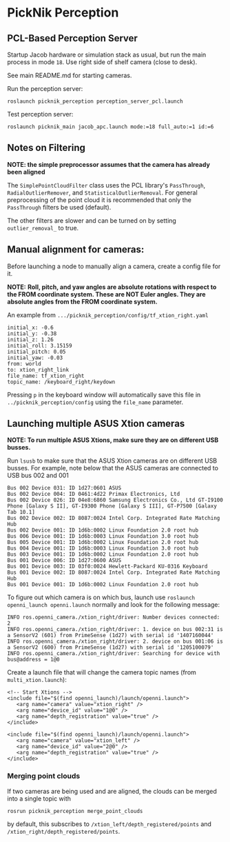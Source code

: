 # PickNik Perception

## PCL-Based Perception Server

Startup Jacob hardware or simulation stack as usual, but run the main process in mode ``18``. Use right side of shelf camera (close to desk).

See main README.md for starting cameras.

Run the perception server:
    
    roslaunch picknik_perception perception_server_pcl.launch

Test perception server:

    roslaunch picknik_main jacob_apc.launch mode:=18 full_auto:=1 id:=6

## Notes on Filtering

**NOTE: the simple preprocessor assumes that the camera has already been aligned**

The `SimplePointCloudFilter` class uses the PCL library's `PassThrough`, `RadialOutlierRemover`, and
`StatisticalOutlierRemoval`. For general preprocessing of the point cloud it is recommended that only the
`PassThrough` filters be used (default).

The other filters are slower and can be turned on by setting `outlier_removal_` to true.

## Manual alignment for cameras:

Before launching a node to manually align a camera, create a config file for it.

**NOTE:**
**Roll, pitch, and yaw angles are absolute rotations with respect to the FROM coordinate system. These are NOT Euler
angles. They are absolute angles from the FROM coordinate system.**

An example from `.../picknik_perception/config/tf_xtion_right.yaml`

```
initial_x: -0.6
initial_y: -0.38
initial_z: 1.26
initial_roll: 3.15159
initial_pitch: 0.05
initial_yaw: -0.03
from: world
to: xtion_right_link
file_name: tf_xtion_right
topic_name: /keyboard_right/keydown
```
Pressing `p` in the keyboard window will automatically save this file in `../picknik_perception/config` using the
`file_name` parameter.

## Launching multiple ASUS Xtion cameras

**NOTE: To run multiple ASUS Xtions, make sure they are on different USB busses.**

Run `lsusb` to make sure that the ASUS Xtion cameras are on different USB busses. For example, note below that the ASUS cameras are connected to USB bus 002 and 001

```
Bus 002 Device 031: ID 1d27:0601 ASUS
Bus 002 Device 004: ID 0461:4d22 Primax Electronics, Ltd
Bus 002 Device 026: ID 04e8:6860 Samsung Electronics Co., Ltd GT-I9100 Phone [Galaxy S II], GT-I9300 Phone [Galaxy S III], GT-P7500 [Galaxy Tab 10.1]
Bus 002 Device 002: ID 8087:0024 Intel Corp. Integrated Rate Matching Hub
Bus 002 Device 001: ID 1d6b:0002 Linux Foundation 2.0 root hub
Bus 006 Device 001: ID 1d6b:0003 Linux Foundation 3.0 root hub
Bus 005 Device 001: ID 1d6b:0002 Linux Foundation 2.0 root hub
Bus 004 Device 001: ID 1d6b:0003 Linux Foundation 3.0 root hub
Bus 003 Device 001: ID 1d6b:0002 Linux Foundation 2.0 root hub
Bus 001 Device 006: ID 1d27:0600 ASUS
Bus 001 Device 003: ID 03f0:0024 Hewlett-Packard KU-0316 Keyboard
Bus 001 Device 002: ID 8087:0024 Intel Corp. Integrated Rate Matching Hub
Bus 001 Device 001: ID 1d6b:0002 Linux Foundation 2.0 root hub

```

To figure out which camera is on which bus, launch use `roslaunch openni_launch openni.launch` normally and look for the following message:

```
INFO ros.openni_camera./xtion_right/driver: Number devices connected: 2
INFO ros.openni_camera./xtion_right/driver: 1. device on bus 002:31 is a SensorV2 (601) from PrimeSense (1d27) with serial id '1407160044'
INFO ros.openni_camera./xtion_right/driver: 2. device on bus 001:06 is a SensorV2 (600) from PrimeSense (1d27) with serial id '1205100079'
INFO ros.openni_camera./xtion_right/driver: Searching for device with bus@address = 1@0	
```

Create a launch file that will change the camera topic names (from `multi_xtion.launch`):

```
<!-- Start Xtions -->
<include file="$(find openni_launch)/launch/openni.launch">
   <arg name="camera" value="xtion_right" />
   <arg name="device_id" value="1@0" />
   <arg name="depth_registration" value="true" />
</include>

<include file="$(find openni_launch)/launch/openni.launch">
   <arg name="camera" value="xtion_left" />
   <arg name="device_id" value="2@0" />
   <arg name="depth_registration" value="true" />
</include>
```
### Merging point clouds

If two cameras are being used and are aligned, the clouds can be merged into a single topic with

```
rosrun picknik_perception merge_point_clouds
```

by default, this subscribes to `/xtion_left/depth_registered/points` and `/xtion_right/depth_registered/points`.
